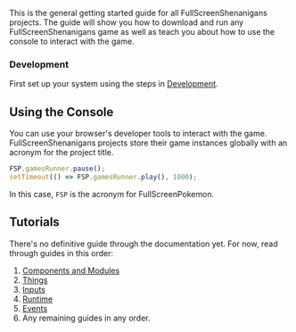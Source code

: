 This is the general getting started guide for all FullScreenShenanigans projects. The guide will show you how to download and run any FullScreenShenanigans game as well as teach you about how to use the console to interact with the game.


### Development

First set up your system using the steps in [Development](https://github.com/FullScreenShenanigans/Documentation/blob/master/Development.md).


## Using the Console

You can use your browser's developer tools to interact with the game.
FullScreenShenanigans projects store their game instances globally with an acronym for the project title.

```javascript
FSP.gamesRunner.pause();
setTimeout(() => FSP.gamesRunner.play(), 1000);
```

In this case, `FSP` is the acronym for FullScreenPokemon.


## Tutorials

There's no definitive guide through the documentation yet.
For now, read through guides in this order:

1. [Components and Modules](https://github.com/FullScreenShenanigans/Documentation/blob/master/Components%20and%20Modules.md)
2. [Things](https://github.com/FullScreenShenanigans/Documentation/blob/master/Things.md)
3. [Inputs](https://github.com/FullScreenShenanigans/Documentation/blob/master/Inputs.md)
4. [Runtime](https://github.com/FullScreenShenanigans/Documentation/blob/master/Runtime.md)
5. [Events](https://github.com/FullScreenShenanigans/Documentation/blob/master/Events.md)
7. Any remaining guides in any order.
